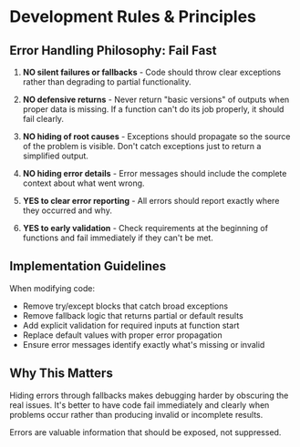 # Development Rules & Principles

## Error Handling Philosophy: Fail Fast

1. **NO silent failures or fallbacks** - Code should throw clear exceptions rather than degrading to partial functionality.

2. **NO defensive returns** - Never return "basic versions" of outputs when proper data is missing. If a function can't do its job properly, it should fail clearly.

3. **NO hiding of root causes** - Exceptions should propagate so the source of the problem is visible. Don't catch exceptions just to return a simplified output.

4. **NO hiding error details** - Error messages should include the complete context about what went wrong.

5. **YES to clear error reporting** - All errors should report exactly where they occurred and why.

6. **YES to early validation** - Check requirements at the beginning of functions and fail immediately if they can't be met.

## Implementation Guidelines

When modifying code:

- Remove try/except blocks that catch broad exceptions
- Remove fallback logic that returns partial or default results
- Add explicit validation for required inputs at function start
- Replace default values with proper error propagation
- Ensure error messages identify exactly what's missing or invalid

## Why This Matters

Hiding errors through fallbacks makes debugging harder by obscuring the real issues. It's better to have code fail immediately and clearly when problems occur rather than producing invalid or incomplete results.

Errors are valuable information that should be exposed, not suppressed. 